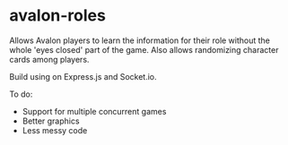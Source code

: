 # avalon-roles
Allows Avalon players to learn the information for their role without the whole 'eyes closed' part of the game. Also allows randomizing character cards among players.

Build using on Express.js and Socket.io.

To do:
* Support for multiple concurrent games
* Better graphics
* Less messy code
